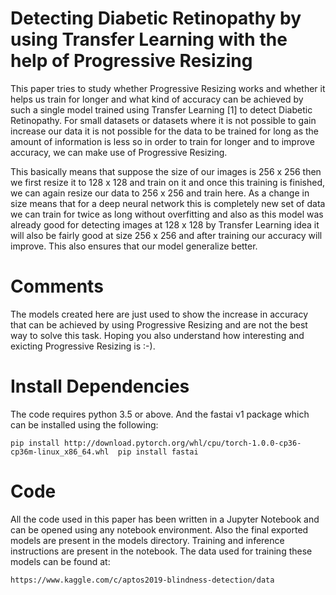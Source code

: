 # Detecting Diabetic Retinopathy by using Transfer Learning with the help of Progressive Resizing

This paper tries to study whether Progressive Resizing works and whether it helps us train for longer and what kind of accuracy can be achieved by such a single model trained using Transfer Learning [1] to detect Diabetic Retinopathy. For small datasets or datasets where it is not possible to gain increase our data it is not possible for the data to be trained for long as the amount of information is less so in order to train for longer and to improve accuracy, we can make use of Progressive Resizing.

This basically means that suppose the size of our images is 256 x 256 then we first resize it to 128 x 128 and train on it and once this training is finished, we can again resize our data to 256 x 256 and train here. As a change in size means that for a deep neural network this is completely new set of data we can train for twice as long without overfitting and also as this model was already good for detecting images at 128 x 128 by Transfer Learning idea it will also be fairly good at size 256 x 256 and after training our accuracy will improve. This also ensures that our model generalize better.


# Comments

The models created here are just used to show the increase in accuracy that can be achieved by using Progressive Resizing and are not the best way to solve this task. Hoping you also understand how interesting and exicting Progressive Resizing is :-).


# Install Dependencies

The code requires python 3.5 or above. And the fastai v1 package which can be installed using the following:

`
pip install http://download.pytorch.org/whl/cpu/torch-1.0.0-cp36-cp36m-linux_x86_64.whl 
pip install fastai
`


# Code

All the code used in this paper has been written in a Jupyter Notebook and can be opened using any notebook environment. Also the final exported models are present in the models directory. Training and inference instructions are present in the notebook. The data used for training these models can be found at:

`https://www.kaggle.com/c/aptos2019-blindness-detection/data`